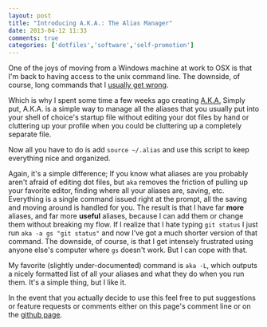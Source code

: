 ```yaml
---
layout: post
title: "Introducing A.K.A.: The Alias Manager"
date: 2013-04-12 11:33
comments: true
categories: ['dotfiles','software','self-promotion']
---
```


One of the joys of moving from a Windows machine at work to OSX is that I'm back to having access to the unix command line. The downside, of course, long commands that I [usually get wrong][1]. 

Which is why I spent some time a few weeks ago creating [A.K.A.][2] Simply put, A.K.A. is a simple way to manage all the aliases that you usually put into your shell of choice's startup file without editing your dot files by hand or cluttering up your profile when you could be cluttering up a completely separate file. 

Now all you have to do is add `source ~/.alias` and use this script to keep everything nice and organized.

Again, it's a simple difference; If you know what aliases are you probably aren't afraid of editing dot files, but `aka` removes the friction of pulling up your favorite editor, finding where all your aliases are, saving, etc. Everything is a single command issued right at the prompt, all the saving and moving around is handled for you. The result is that I have far **more** aliases, and far more **useful** aliases, because I can add them or change them without breaking my flow. If I realize that I hate typing `git status` I just run `aka -a gs "git status"` and now I've got a much shorter version of that command. The downside, of course, is that I get intensely frustrated using anyone else's computer where `gs` doesn't work. But I can cope with that.

My favorite (slightly under-documented) command is `aka -L`, which outputs a nicely formatted list of all your aliases and what they do when you run them. It's a simple thing, but I like it.

In the event that you actually decide to use this feel free to put suggestions or feature requests or comments either on this page's comment line or on the [github page][3]. 

[1]:  http://xkcd.com/1168/
[2]:  http://natedickson.com/A.K.A./
[3]:  https://github.com/PogiNate/A.K.A.

